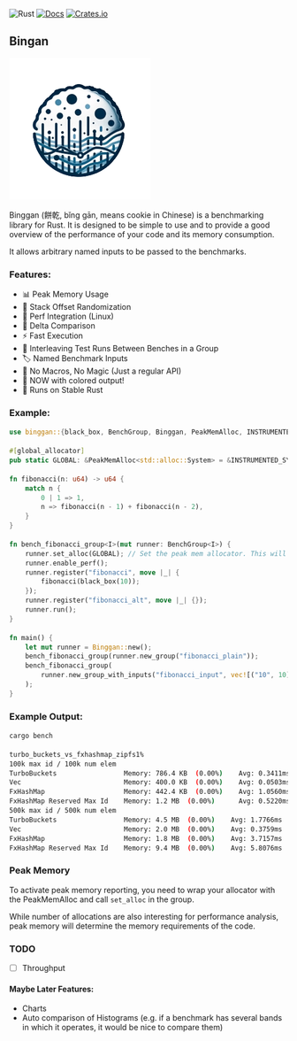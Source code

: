 ![Rust](https://github.com/PSeitz/binggan/workflows/Rust/badge.svg)
[![Docs](https://docs.rs/binggan/badge.svg)](https://docs.rs/crate/binggan/)
[![Crates.io](https://img.shields.io/crates/v/binggan.svg)](https://crates.io/crates/binggan)

## Bingan
![binggan logo](https://raw.githubusercontent.com/PSeitz/binggan/main/logo_s.png)

Binggan (餅乾, bǐng gān, means cookie in Chinese) is a benchmarking library for Rust.
It is designed to be simple to use and to provide a good overview of the performance of your code and its memory consumption.

It allows arbitrary named inputs to be passed to the benchmarks.

### Features:

* 📊 Peak Memory Usage
* 💎 Stack Offset Randomization
* 💖 Perf Integration (Linux)
* 🔄 Delta Comparison
* ⚡ Fast Execution
* 🧩 Interleaving Test Runs Between Benches in a Group
* 🏷️ Named Benchmark Inputs
* 🧙 No Macros, No Magic (Just a regular API)
* 🎨 NOW with colored output!
* 🦀 Runs on Stable Rust

### Example:

```rust
use binggan::{black_box, BenchGroup, Binggan, PeakMemAlloc, INSTRUMENTED_SYSTEM};

#[global_allocator]
pub static GLOBAL: &PeakMemAlloc<std::alloc::System> = &INSTRUMENTED_SYSTEM;

fn fibonacci(n: u64) -> u64 {
    match n {
        0 | 1 => 1,
        n => fibonacci(n - 1) + fibonacci(n - 2),
    }
}

fn bench_fibonacci_group<I>(mut runner: BenchGroup<I>) {
    runner.set_alloc(GLOBAL); // Set the peak mem allocator. This will enable peak memory reporting.
    runner.enable_perf();
    runner.register("fibonacci", move |_| {
        fibonacci(black_box(10));
    });
    runner.register("fibonacci_alt", move |_| {});
    runner.run();
}

fn main() {
    let mut runner = Binggan::new();
    bench_fibonacci_group(runner.new_group("fibonacci_plain"));
    bench_fibonacci_group(
        runner.new_group_with_inputs("fibonacci_input", vec![("10", 10), ("15", 15)]),
    );
}
```

### Example Output:
```bash
cargo bench

turbo_buckets_vs_fxhashmap_zipfs1%
100k max id / 100k num elem
TurboBuckets                 Memory: 786.4 KB  (0.00%)    Avg: 0.3411ms  (-8.90%)     Median: 0.3394ms  (-9.51%)     0.3223ms    0.3741ms    
Vec                          Memory: 400.0 KB  (0.00%)    Avg: 0.0503ms  (-10.27%)    Median: 0.0492ms  (-12.27%)    0.0463ms    0.0676ms    
FxHashMap                    Memory: 442.4 KB  (0.00%)    Avg: 1.0560ms  (+26.89%)    Median: 1.1512ms  (+58.61%)    0.6558ms    1.1979ms    
FxHashMap Reserved Max Id    Memory: 1.2 MB  (0.00%)      Avg: 0.5220ms  (-7.86%)     Median: 0.4988ms  (-11.40%)    0.4762ms    0.7515ms    
500k max id / 500k num elem
TurboBuckets                 Memory: 4.5 MB  (0.00%)    Avg: 1.7766ms  (+24.15%)    Median: 1.6490ms  (+15.67%)    1.3477ms    2.7288ms     
Vec                          Memory: 2.0 MB  (0.00%)    Avg: 0.3759ms  (0.75%)      Median: 0.3598ms  (0.50%)      0.2975ms    0.5415ms     
FxHashMap                    Memory: 1.8 MB  (0.00%)    Avg: 3.7157ms  (+6.57%)     Median: 3.5566ms  (+2.38%)     3.1622ms    5.2814ms     
FxHashMap Reserved Max Id    Memory: 9.4 MB  (0.00%)    Avg: 5.8076ms  (+39.56%)    Median: 5.3666ms  (+31.39%)    3.0705ms    15.8945ms    

```
### Peak Memory
To activate peak memory reporting, you need to wrap your allocator with the PeakMemAlloc and call `set_alloc` in the group.

While number of allocations are also interesting for performance analysis, 
peak memory will determine the memory requirements of the code.

### TODO

- [ ] Throughput

#### Maybe Later Features:
* Charts
* Auto comparison of Histograms (e.g. if a benchmark has several bands in which it operates, it would be nice to compare them)

